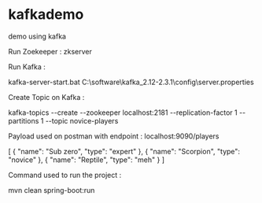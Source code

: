 # kafkademo
demo using kafka

Run Zoekeeper : zkserver

Run Kafka : 

kafka-server-start.bat C:\software\kafka_2.12-2.3.1\config\server.properties

Create Topic on Kafka :

kafka-topics --create --zookeeper localhost:2181 --replication-factor 1 --partitions 1  --topic novice-players

Payload used on postman with endpoint : localhost:9090/players

[
    {
      "name": "Sub zero",
      "type": "expert"
    },
    {
      "name": "Scorpion",
      "type": "novice"
    },
    {
      "name": "Reptile",
      "type": "meh"
    }
  ]
  
  Command used to run the project : 
  
  mvn clean spring-boot:run


